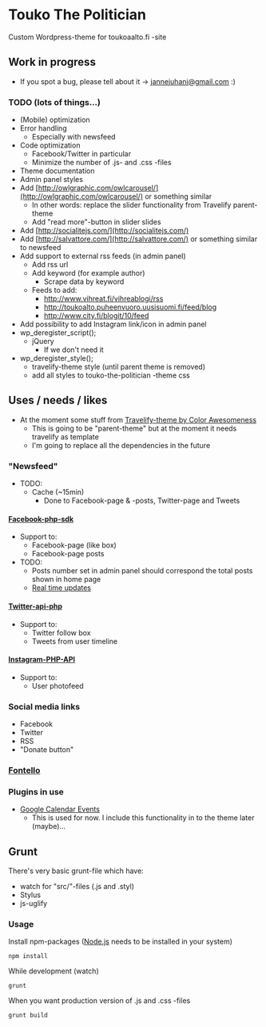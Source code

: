 # Touko The Politician

Custom Wordpress-theme for toukoaalto.fi -site

## Work in progress
* If you spot a bug, please tell about it -> jannejuhani@gmail.com :)

### TODO (lots of things...)
* (Mobile) optimization
* Error handling
  * Especially with newsfeed
* Code optimization
  * Facebook/Twitter in particular
  * Minimize the number of .js- and .css -files
* Theme documentation
* Admin panel styles
* Add [http://owlgraphic.com/owlcarousel/](http://owlgraphic.com/owlcarousel/) or something similar
  * In other words: replace the slider functionality from Travelify parent-theme
  * Add "read more"-button in slider slides
* Add [http://socialitejs.com/](http://socialitejs.com/)
* Add [http://salvattore.com/](http://salvattore.com/) or something similar to newsfeed
* Add support to external rss feeds (in admin panel)
  * Add rss url
  * Add keyword (for example author)
    * Scrape data by keyword
  * Feeds to add:
    * http://www.vihreat.fi/vihreablogi/rss
    * http://toukoalto.puheenvuoro.uusisuomi.fi/feed/blog
    * http://www.city.fi/blogit/10/feed
* Add possibility to add Instagram link/icon in admin panel
* wp_deregister_script();
  * jQuery
    * If we don't need it
* wp_deregister_style();
  * travelify-theme style (until parent theme is removed)
  * add all styles to touko-the-politician -theme css

## Uses / needs / likes
* At the moment some stuff from [Travelify-theme by Color Awesomeness](http://colorawesomeness.com/themes/travelify/)
  * This is going to be "parent-theme" but at the moment it needs travelify as template
  * I'm going to replace all the dependencies in the future

### "Newsfeed"
* TODO:
  * Cache (~15min)
    * Done to Facebook-page & -posts, Twitter-page and Tweets

#### [Facebook-php-sdk](https://github.com/facebook/facebook-php-sdk)
* Support to:
  * Facebook-page (like box)
  * Facebook-page posts
* TODO:
  * Posts number set in admin panel should correspond the total posts shown in home page
  * [Real time updates](https://developers.facebook.com/docs/graph-api/real-time-updates)

#### [Twitter-api-php](https://github.com/J7mbo/twitter-api-php)
* Support to:
  * Twitter follow box
  * Tweets from user timeline

#### [Instagram-PHP-API](https://github.com/cosenary/Instagram-PHP-API)
* Support to:
  * User photofeed

### Social media links
* Facebook
* Twitter
* RSS
* "Donate button"

### [Fontello](http://fontello.com/)


### Plugins in use
* [Google Calendar Events](http://wordpress.org/extend/plugins/google-calendar-events/)
  * This is used for now. I include this functionality in to the theme later (maybe)...

## Grunt
There's very basic grunt-file which have:

* watch for "src/"-files (.js and .styl)
* Stylus
* js-uglify

### Usage
Install npm-packages ([Node.js](https://nodejs.org/) needs to be installed in your system)
```
npm install
```

While development (watch)
```
grunt
```

When you want production version of .js and .css -files
```
grunt build
```